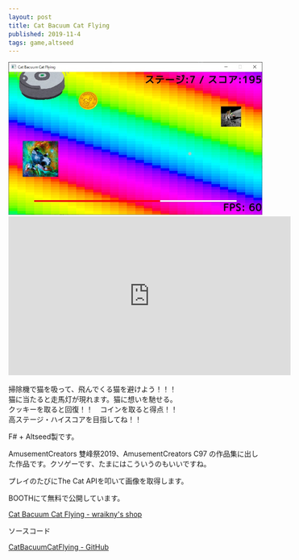 ```yaml
---
layout: post
title: Cat Bacuum Cat Flying
published: 2019-11-4
tags: game,altseed
---
```


<img src="/images/games/cbcf.jpg" width="560" class="has-image-centered">

<!--more-->

<iframe width="560" height="315" src="https://www.youtube.com/embed/CclVTeZg8_k" frameborder="0" allow="accelerometer; autoplay; clipboard-write; encrypted-media; gyroscope; picture-in-picture" allowfullscreen></iframe>

掃除機で猫を吸って、飛んでくる猫を避けよう！！！  
猫に当たると走馬灯が現れます。猫に想いを馳せる。  
クッキーを取ると回復！！　コインを取ると得点！！  
高ステージ・ハイスコアを目指してね！！

F# + Altseed製です。

AmusementCreators 雙峰祭2019、AmusementCreators C97 の作品集に出した作品です。クソゲーです、たまにはこういうのもいいですね。

プレイのたびにThe Cat APIを叩いて画像を取得します。

BOOTHにて無料で公開しています。

[Cat Bacuum Cat Flying - wraikny's shop](https://wraikny.booth.pm/items/1724085)

ソースコード

[CatBacuumCatFlying - GitHub](https://github.com/wraikny/CatBacuumCatFlying)
